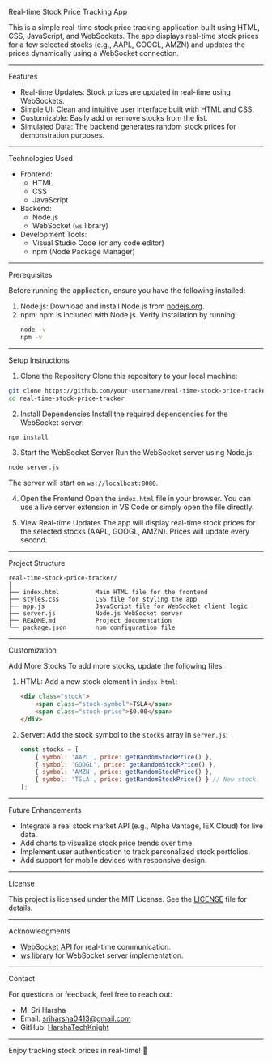 Real-time Stock Price Tracking App

This is a simple real-time stock price tracking application built using HTML, CSS, JavaScript, and WebSockets. The app displays real-time stock prices for a few selected stocks (e.g., AAPL, GOOGL, AMZN) and updates the prices dynamically using a WebSocket connection.

---

Features

- Real-time Updates: Stock prices are updated in real-time using WebSockets.
- Simple UI: Clean and intuitive user interface built with HTML and CSS.
- Customizable: Easily add or remove stocks from the list.
- Simulated Data: The backend generates random stock prices for demonstration purposes.

---

Technologies Used

- Frontend:
  - HTML
  - CSS
  - JavaScript
- Backend:
  - Node.js
  - WebSocket (`ws` library)
- Development Tools:
  - Visual Studio Code (or any code editor)
  - npm (Node Package Manager)

---

Prerequisites

Before running the application, ensure you have the following installed:

1. Node.js: Download and install Node.js from [nodejs.org](https://nodejs.org/).
2. npm: npm is included with Node.js. Verify installation by running:
   ```bash
   node -v
   npm -v
   ```

---

Setup Instructions

1. Clone the Repository
Clone this repository to your local machine:
```bash
git clone https://github.com/your-username/real-time-stock-price-tracker.git
cd real-time-stock-price-tracker
```

2. Install Dependencies
Install the required dependencies for the WebSocket server:
```bash
npm install
```

3. Start the WebSocket Server
Run the WebSocket server using Node.js:
```bash
node server.js
```
The server will start on `ws://localhost:8080`.

4. Open the Frontend
Open the `index.html` file in your browser. You can use a live server extension in VS Code or simply open the file directly.

5. View Real-time Updates
The app will display real-time stock prices for the selected stocks (AAPL, GOOGL, AMZN). Prices will update every second.

---

Project Structure

```
real-time-stock-price-tracker/
│
├── index.html          Main HTML file for the frontend
├── styles.css          CSS file for styling the app
├── app.js              JavaScript file for WebSocket client logic
├── server.js           Node.js WebSocket server
├── README.md           Project documentation
└── package.json        npm configuration file
```

---

Customization

Add More Stocks
To add more stocks, update the following files:

1. HTML:
   Add a new stock element in `index.html`:
   ```html
   <div class="stock">
       <span class="stock-symbol">TSLA</span>
       <span class="stock-price">$0.00</span>
   </div>
   ```

2. Server:
   Add the stock symbol to the `stocks` array in `server.js`:
   ```javascript
   const stocks = [
       { symbol: 'AAPL', price: getRandomStockPrice() },
       { symbol: 'GOOGL', price: getRandomStockPrice() },
       { symbol: 'AMZN', price: getRandomStockPrice() },
       { symbol: 'TSLA', price: getRandomStockPrice() } // New stock
   ];
   ```

---

Future Enhancements

- Integrate a real stock market API (e.g., Alpha Vantage, IEX Cloud) for live data.
- Add charts to visualize stock price trends over time.
- Implement user authentication to track personalized stock portfolios.
- Add support for mobile devices with responsive design.

---

License

This project is licensed under the MIT License. See the [LICENSE](LICENSE) file for details.

---

Acknowledgments

- [WebSocket API](https://developer.mozilla.org/en-US/docs/Web/API/WebSocket) for real-time communication.
- [ws library](https://www.npmjs.com/package/ws) for WebSocket server implementation.

---

Contact

For questions or feedback, feel free to reach out:

- M. Sri Harsha  
- Email: sriharsha0413@gmail.com  
- GitHub: [HarshaTechKnight](https://github.com/HarshaTechKnight)

---

Enjoy tracking stock prices in real-time! 🚀
